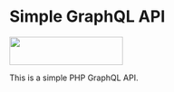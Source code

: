 # Simple GraphQL API

<img src="https://www.volaagency.com/wp-content/uploads/2019/01/logo-hor-e1549039855624.png" width="200" height="50">

This is a simple PHP GraphQL API.